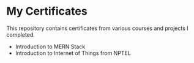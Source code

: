# My Certificates

This repository contains certificates from various courses and projects I completed.

- Introduction to MERN Stack
- Introduction to Internet of Things from NPTEL
